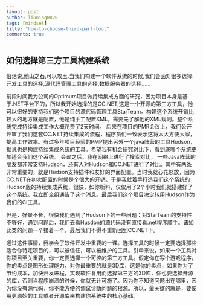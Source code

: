 ```yaml
---
layout: post
author: liuning0820
tags: [mindset]
title: "how-to-choose-third-part-tool"
comments: true
---
```



## 如何选择第三方工具构建系统
	
俗话说,他山之石,可以攻玉.当我们构建一个软件系统的时候,我们会面对很多选择: 开发工具的选择,源代码管理工具的选择,数据服务器的选择……

前段时间我为公司的Optimum项目做持续集成方面的研究，因为项目本身是基于.NET平台下的，所以我开始选择的是CC.NET,这是一个开源的第三方工具，他可以很好的支持我们这个项目的源代码管理工具StarTeam。构建这个系统开销比较大的地方就是配置，他是纯手工配置XML，需要先了解他的XML规则。整个系统完成持续集成工作大概花费了2天时间。
后来在项目的PMR会议上，我们公开评审了我们这套CC.NET持续集成的流程，程序员们一致表示这将大大方便大家，提高工作效率。有过多年项目经验的PMP提出另外一个java阵营的工具Hudson，据说也是构建持续集成系统的工具。希望我有机会研究对比下，看到底哪个系统更加适合我们这个系统。
会议之后，我在网络上进行了搜索对比， 一些Java阵营的朋友都非常支持Hudson，还有人对Hudson和CC.NET进行了对比。其中有两条非常重要的，就是Hudson支持插件和友好的界面配置。当时我就心花怒放，因为CC.NET在初次配置的时候是个很大的开销。于是我就着手打造我们这个系统的Hudson版的持续集成系统，很快，如你所料，仅仅用了2个小时我们就搭建好了这个系统。我立即全组通告了这个消息。最后我们这个项目决定转用Hudson作为我们的CI工具。

但是，好景不长，很快我们遇到了Hudson下的一些问题：对StarTeam的支持性不够好，遇到问题后，我们去看Husdon的源代码没有直接看.net程序顺手。诸如此类的问题一个接着一个，最后我们不得不重新回到CC.NET下。

通过这件事情，我学会了软件开发中重要的一课。选择工具的时候一定要选择那些适合你特定项目的，可以被信任，可以被维护的工具。引申来说，如果一个工具对你项目至关重要，你一定要选择一个可控的第三方工具。假定你在写个游戏程序，你的卖点是图形处理能力，对你最重要的就是3D库，这是你的卖点，如果你为了节约成本，加快开发进程，实现软件复用而选择第三方的3D库，你也要选择开源的库，否则当程序崩溃的时候，你就无计可施了。因为你不知道问题出在哪里，因为你没有源代码，你不能方便的调试诊断问题的根源。所以，最关键的就是，要使用更原始的工具或者开源库来构建你系统中的核心基础。